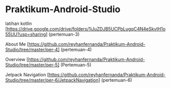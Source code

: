 # Praktikum-Android-Studio

latihan kotlin [https://drive.google.com/drive/folders/1iJuZDJB5UCPbLugqC4N4eSkvIH1o55UU?usp=sharing] (pertemuan-3)

About Me [https://github.com/reyhanfernanda/Praktikum-Android-Studio/tree/master/per-4] (pertemuan-4)

Overview [https://github.com/reyhanfernanda/Praktikum-Android-Studio/tree/master/per-5] (Pertemuan-5)

Jetpack Navigation [https://github.com/reyhanfernanda/Praktikum-Android-Studio/tree/master/per-6/JetpackNavigation] (pertemuan-6)




